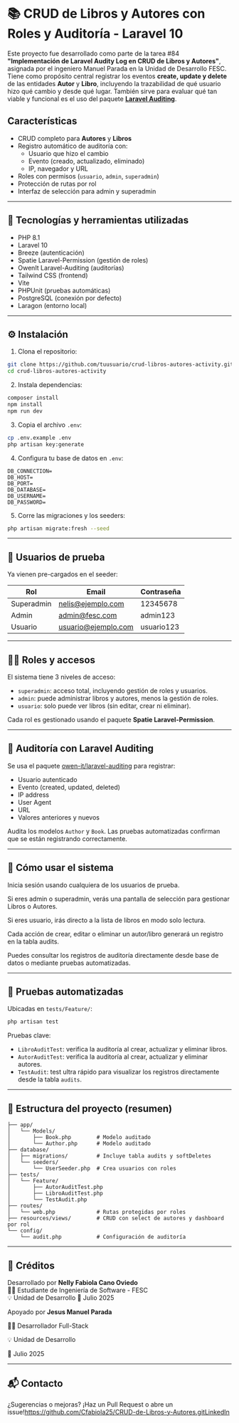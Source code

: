 # 📚 CRUD de Libros y Autores con Roles y Auditoría - Laravel 10

Este proyecto fue desarrollado como parte de la tarea #84 **"Implementación de Laravel Audity Log en CRUD de Libros y Autores"**, asignada por el ingeniero Manuel Parada en la Unidad de Desarrollo FESC. Tiene como propósito central registrar los eventos **create, update y delete** de las entidades **Autor** y **Libro**, incluyendo la trazabilidad de qué usuario hizo qué cambio y desde qué lugar. También sirve para evaluar qué tan viable y funcional es el uso del paquete **[Laravel Auditing](https://github.com/owen-it/laravel-auditing)**.

## Características

- CRUD completo para **Autores** y **Libros**
- Registro automático de auditoría con:
  - Usuario que hizo el cambio
  - Evento (creado, actualizado, eliminado)
  - IP, navegador y URL
- Roles con permisos (`usuario`, `admin`, `superadmin`)
- Protección de rutas por rol
- Interfaz de selección para admin y superadmin

---

## 🚀 Tecnologías y herramientas utilizadas

- PHP 8.1
- Laravel 10
- Breeze (autenticación)
- Spatie Laravel-Permission (gestión de roles)
- OwenIt Laravel-Auditing (auditorías)
- Tailwind CSS (frontend)
- Vite
- PHPUnit (pruebas automáticas)
- PostgreSQL (conexión por defecto)
- Laragon (entorno local)

---

## ⚙️ Instalación

1. Clona el repositorio:

```bash
git clone https://github.com/tuusuario/crud-libros-autores-activity.git
cd crud-libros-autores-activity
```

2. Instala dependencias:

```bash
composer install
npm install
npm run dev
```

3. Copia el archivo `.env`:

```bash
cp .env.example .env
php artisan key:generate
```

4. Configura tu base de datos en `.env`:

```env
DB_CONNECTION=
DB_HOST=
DB_PORT=
DB_DATABASE=
DB_USERNAME=
DB_PASSWORD=
```

5. Corre las migraciones y los seeders:

```bash
php artisan migrate:fresh --seed
```

---

## 👤 Usuarios de prueba

Ya vienen pre-cargados en el seeder:

| Rol        | Email                  | Contraseña     |
|------------|------------------------|----------------|
| Superadmin | nelis@ejemplo.com      | 12345678       |
| Admin      | admin@fesc.com         | admin123       |
| Usuario    | usuario@ejemplo.com    | usuario123     |

---

## 🧑‍💻 Roles y accesos

El sistema tiene 3 niveles de acceso:

- `superadmin`: acceso total, incluyendo gestión de roles y usuarios.
- `admin`: puede administrar libros y autores, menos la gestión de roles.
- `usuario`: solo puede ver libros (sin editar, crear ni eliminar).

Cada rol es gestionado usando el paquete **Spatie Laravel-Permission**.

---

## 📝 Auditoría con Laravel Auditing

Se usa el paquete [owen-it/laravel-auditing](https://github.com/owen-it/laravel-auditing) para registrar:

- Usuario autenticado
- Evento (created, updated, deleted)
- IP address
- User Agent
- URL
- Valores anteriores y nuevos

Audita los modelos `Author` y `Book`. Las pruebas automatizadas confirman que se están registrando correctamente.

---

## 🧪 Cómo usar el sistema

Inicia sesión usando cualquiera de los usuarios de prueba.

Si eres admin o superadmin, verás una pantalla de selección para gestionar Libros o Autores.

Si eres usuario, irás directo a la lista de libros en modo solo lectura.

Cada acción de crear, editar o eliminar un autor/libro generará un registro en la tabla audits.

Puedes consultar los registros de auditoría directamente desde base de datos o mediante pruebas automatizadas.

---
## 🧪 Pruebas automatizadas

Ubicadas en `tests/Feature/`:

```bash
php artisan test
```

Pruebas clave:

- `LibroAuditTest`: verifica la auditoría al crear, actualizar y eliminar libros.
- `AutorAuditTest`: verifica la auditoría al crear, actualizar y eliminar autores.
- `TestAudit`: test ultra rápido para visualizar los registros directamente desde la tabla `audits`.

---

## 📂 Estructura del proyecto (resumen)

```
├── app/
│   └── Models/
│       ├── Book.php        # Modelo auditado
│       └── Author.php      # Modelo auditado
├── database/
│   ├── migrations/         # Incluye tabla audits y softDeletes
│   └── seeders/
│       └── UserSeeder.php  # Crea usuarios con roles
├── tests/
│   └── Feature/
│       ├── AutorAuditTest.php
│       ├── LibroAuditTest.php
│       └── TestAudit.php
├── routes/
│   └── web.php             # Rutas protegidas por roles
├── resources/views/        # CRUD con select de autores y dashboard por rol
└── config/
    └── audit.php           # Configuración de auditoría
```

---

## 🙌 Créditos

Desarrollado por **Nelly Fabiola Cano Oviedo**  
👩‍💻 Estudiante de Ingeniería de Software - FESC  
💡 Unidad de Desarrollo 
📆 Julio 2025

Apoyado por **Jesus Manuel Parada**

👩‍💻 Desarrollador Full-Stack 

💡 Unidad de Desarrollo  

📆 Julio 2025


---

## 📬 Contacto

¿Sugerencias o mejoras? ¡Haz un Pull Request o abre un issue!https://github.com/Cfabiola25/CRUD-de-Libros-y-Autores.gitLinkedIn

